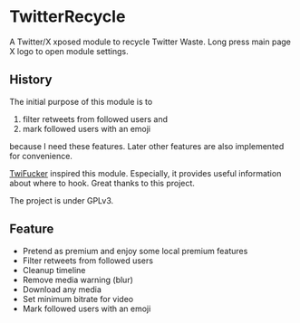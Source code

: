 # TwitterRecycle

A Twitter/X xposed module to recycle Twitter Waste. Long press main page X logo to open module
settings.

## History

The initial purpose of this module is to

1. filter retweets from followed users and
2. mark followed users with an emoji

because I need these features. Later other features are also implemented for convenience.

[TwiFucker](https://github.com/Dr-TSNG/TwiFucker) inspired this module.
Especially, it provides useful information about where to hook. Great thanks to this project.

The project is under GPLv3.

## Feature

- Pretend as premium and enjoy some local premium features
- Filter retweets from followed users
- Cleanup timeline
- Remove media warning (blur)
- Download any media
- Set minimum bitrate for video
- Mark followed users with an emoji
